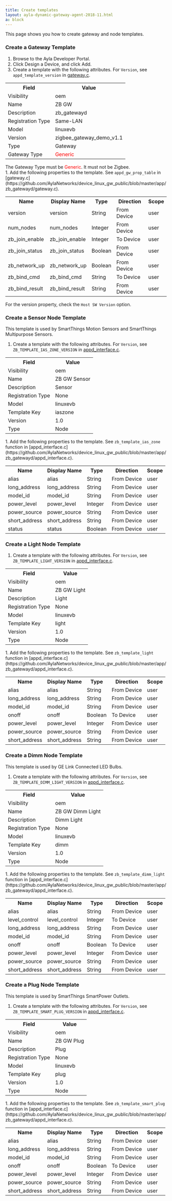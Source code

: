 ```yaml
---
title: Create templates
layout: ayla-dynamic-gateway-agent-2018-11.html
a: block
---
```


This page shows you how to create gateway and node templates.

### Create a Gateway Template
1. Browse to the Ayla Developer Portal.
1. Click Design a Device, and click Add.
1. Create a template with the following attributes. For <code>Version</code>, see <code>appd_template_version</code> in [gateway.c](https://github.com/AylaNetworks/device_linux_gw_public/blob/master/app/zb_gatewayd/gateway.c).</p>
<table>
<tr><th>Field</th><th>Value</th></tr>
<tr><td>Visibility</td><td>oem</td></tr>
<tr><td>Name</td><td>ZB GW</td></tr>
<tr><td>Description</td><td>zb_gatewayd</td></tr>
<tr><td>Registration Type</td><td>Same-LAN</td></tr>
<tr><td>Model</td><td>linuxevb</td></tr>
<tr><td>Version</td><td>zigbee_gateway_demo_v1.1</td></tr>
<tr><td>Type</td><td>Gateway</td></tr>
<tr><td>Gateway Type</td><td><span style="color:red;">Generic</span></td></tr>
</table>
<div>The Gateway Type must be <span style="color:red;">Generic</span>. It must not be Zigbee.</div>
1. Add the following properties to the template. See <code>appd_gw_prop_table</code> in [gateway.c](https://github.com/AylaNetworks/device_linux_gw_public/blob/master/app/zb_gatewayd/gateway.c).
<table>
<tr><th>Name</th><th>Display Name</th><th>Type</th><th>Direction</th><th>Scope</th></tr>
<tr><td>version</td><td>version</td><td>String</td><td>From Device</td><td>user</td></tr>
<tr><td>num_nodes</td><td>num_nodes</td><td>Integer</td><td>From Device</td><td>user</td></tr>
<tr><td>zb_join_enable</td><td>zb_join_enable</td><td>Integer</td><td>To Device</td><td>user</td></tr>
<tr><td>zb_join_status</td><td>zb_join_status</td><td>Boolean</td><td>From Device</td><td>user</td></tr>
<tr><td>zb_network_up</td><td>zb_network_up</td><td>Boolean</td><td>From Device</td><td>user</td></tr>
<tr><td>zb_bind_cmd</td><td>zb_bind_cmd</td><td>String</td><td>To Device</td><td>user</td></tr>
<tr><td>zb_bind_result</td><td>zb_bind_result</td><td>String</td><td>From Device</td><td>user</td></tr>
</table>
<div>For the version property, check the <code>Host SW Version</code> option.</div>

### Create a Sensor Node Template
This template is used by SmartThings Motion Sensors and SmartThings Multipurpose Sensors.
1. Create a template with the following attributes. For <code>Version</code>, see <code>ZB_TEMPLATE_IAS_ZONE_VERSION</code> in [appd_interface.c](https://github.com/AylaNetworks/device_linux_gw_public/blob/master/app/zb_gatewayd/appd_interface.c).</p>
<table>
<tr><th>Field</th><th>Value</th></tr>
<tr><td>Visibility</td><td>oem</td></tr>
<tr><td>Name</td><td>ZB GW Sensor</td></tr>
<tr><td>Description</td><td>Sensor</td></tr>
<tr><td>Registration Type</td><td>None</td></tr>
<tr><td>Model</td><td>linuxevb</td></tr>
<tr><td>Template Key</td><td>iaszone</td></tr>
<tr><td>Version</td><td>1.0</td></tr>
<tr><td>Type</td><td>Node</td></tr>
</table>
1. Add the following properties to the template. See <code>zb_template_ias_zone</code> function in [appd_interface.c](https://github.com/AylaNetworks/device_linux_gw_public/blob/master/app/zb_gatewayd/appd_interface.c).
<table>
<tr><th>Name</th><th>Display Name</th><th>Type</th><th>Direction</th><th>Scope</th></tr>
<tr><td>alias</td><td>alias</td><td>String</td><td>From Device</td><td>user</td></tr>
<tr><td>long_address</td><td>long_address</td><td>String</td><td>From Device</td><td>user</td></tr>
<tr><td>model_id</td><td>model_id</td><td>String</td><td>From Device</td><td>user</td></tr>
<tr><td>power_level</td><td>power_level</td><td>Integer</td><td>From Device</td><td>user</td></tr>
<tr><td>power_source</td><td>power_source</td><td>String</td><td>From Device</td><td>user</td></tr>
<tr><td>short_address</td><td>short_address</td><td>String</td><td>From Device</td><td>user</td></tr>
<tr><td>status</td><td>status</td><td>Boolean</td><td>From Device</td><td>user</td></tr>
</table>

### Create a Light Node Template
1. Create a template with the following attributes. For <code>Version</code>, see <code>ZB_TEMPLATE_LIGHT_VERSION</code> in [appd_interface.c](https://github.com/AylaNetworks/device_linux_gw_public/blob/master/app/zb_gatewayd/appd_interface.c).</p>
<table>
<tr><th>Field</th><th>Value</th></tr>
<tr><td>Visibility</td><td>oem</td></tr>
<tr><td>Name</td><td>ZB GW Light</td></tr>
<tr><td>Description</td><td>Light</td></tr>
<tr><td>Registration Type</td><td>None</td></tr>
<tr><td>Model</td><td>linuxevb</td></tr>
<tr><td>Template Key</td><td>light</td></tr>
<tr><td>Version</td><td>1.0</td></tr>
<tr><td>Type</td><td>Node</td></tr>
</table>
1. Add the following properties to the template. See <code>zb_template_light</code> function in [appd_interface.c](https://github.com/AylaNetworks/device_linux_gw_public/blob/master/app/zb_gatewayd/appd_interface.c).
<table>
<tr><th>Name</th><th>Display Name</th><th>Type</th><th>Direction</th><th>Scope</th></tr>
<tr><td>alias</td><td>alias</td><td>String</td><td>From Device</td><td>user</td></tr>
<tr><td>long_address</td><td>long_address</td><td>String</td><td>From Device</td><td>user</td></tr>
<tr><td>model_id</td><td>model_id</td><td>String</td><td>From Device</td><td>user</td></tr>
<tr><td>onoff</td><td>onoff</td><td>Boolean</td><td>To Device</td><td>user</td></tr>
<tr><td>power_level</td><td>power_level</td><td>Integer</td><td>From Device</td><td>user</td></tr>
<tr><td>power_source</td><td>power_source</td><td>String</td><td>From Device</td><td>user</td></tr>
<tr><td>short_address</td><td>short_address</td><td>String</td><td>From Device</td><td>user</td></tr>
</table>

### Create a Dimm Node Template
This template is used by GE Link Connected LED Bulbs.
1. Create a template with the following attributes. For <code>Version</code>, see <code>ZB_TEMPLATE_DIMM_LIGHT_VERSION</code> in [appd_interface.c](https://github.com/AylaNetworks/device_linux_gw_public/blob/master/app/zb_gatewayd/appd_interface.c).</p>
<table>
<tr><th>Field</th><th>Value</th></tr>
<tr><td>Visibility</td><td>oem</td></tr>
<tr><td>Name</td><td>ZB GW Dimm Light</td></tr>
<tr><td>Description</td><td>Dimm Light</td></tr>
<tr><td>Registration Type</td><td>None</td></tr>
<tr><td>Model</td><td>linuxevb</td></tr>
<tr><td>Template Key</td><td>dimm</td></tr>
<tr><td>Version</td><td>1.0</td></tr>
<tr><td>Type</td><td>Node</td></tr>
</table>
1. Add the following properties to the template. See <code>zb_template_dimm_light</code> function in [appd_interface.c](https://github.com/AylaNetworks/device_linux_gw_public/blob/master/app/zb_gatewayd/appd_interface.c).
<table>
<tr><th>Name</th><th>Display Name</th><th>Type</th><th>Direction</th><th>Scope</th></tr>
<tr><td>alias</td><td>alias</td><td>String</td><td>From Device</td><td>user</td></tr>
<tr><td>level_control</td><td>level_control</td><td>Integer</td><td>To Device</td><td>user</td></tr>
<tr><td>long_address</td><td>long_address</td><td>String</td><td>From Device</td><td>user</td></tr>
<tr><td>model_id</td><td>model_id</td><td>String</td><td>From Device</td><td>user</td></tr>
<tr><td>onoff</td><td>onoff</td><td>Boolean</td><td>To Device</td><td>user</td></tr>
<tr><td>power_level</td><td>power_level</td><td>Integer</td><td>From Device</td><td>user</td></tr>
<tr><td>power_source</td><td>power_source</td><td>String</td><td>From Device</td><td>user</td></tr>
<tr><td>short_address</td><td>short_address</td><td>String</td><td>From Device</td><td>user</td></tr>
</table>

### Create a Plug Node Template
This template is used by SmartThings SmartPower Outlets. 
1. Create a template with the following attributes. For <code>Version</code>, see <code>ZB_TEMPLATE_SMART_PLUG_VERSION</code> in [appd_interface.c](https://github.com/AylaNetworks/device_linux_gw_public/blob/master/app/zb_gatewayd/appd_interface.c).</p>
<table>
<tr><th>Field</th><th>Value</th></tr>
<tr><td>Visibility</td><td>oem</td></tr>
<tr><td>Name</td><td>ZB GW Plug</td></tr>
<tr><td>Description</td><td>Plug</td></tr>
<tr><td>Registration Type</td><td>None</td></tr>
<tr><td>Model</td><td>linuxevb</td></tr>
<tr><td>Template Key</td><td>plug</td></tr>
<tr><td>Version</td><td>1.0</td></tr>
<tr><td>Type</td><td>Node</td></tr>
</table>
1. Add the following properties to the template. See <code>zb_template_smart_plug</code> function in [appd_interface.c](https://github.com/AylaNetworks/device_linux_gw_public/blob/master/app/zb_gatewayd/appd_interface.c).
<table>
<tr><th>Name</th><th>Display Name</th><th>Type</th><th>Direction</th><th>Scope</th></tr>
<tr><td>alias</td><td>alias</td><td>String</td><td>From Device</td><td>user</td></tr>
<tr><td>long_address</td><td>long_address</td><td>String</td><td>From Device</td><td>user</td></tr>
<tr><td>model_id</td><td>model_id</td><td>String</td><td>From Device</td><td>user</td></tr>
<tr><td>onoff</td><td>onoff</td><td>Boolean</td><td>To Device</td><td>user</td></tr>
<tr><td>power_level</td><td>power_level</td><td>Integer</td><td>From Device</td><td>user</td></tr>
<tr><td>power_source</td><td>power_source</td><td>String</td><td>From Device</td><td>user</td></tr>
<tr><td>short_address</td><td>short_address</td><td>String</td><td>From Device</td><td>user</td></tr>
</table>
